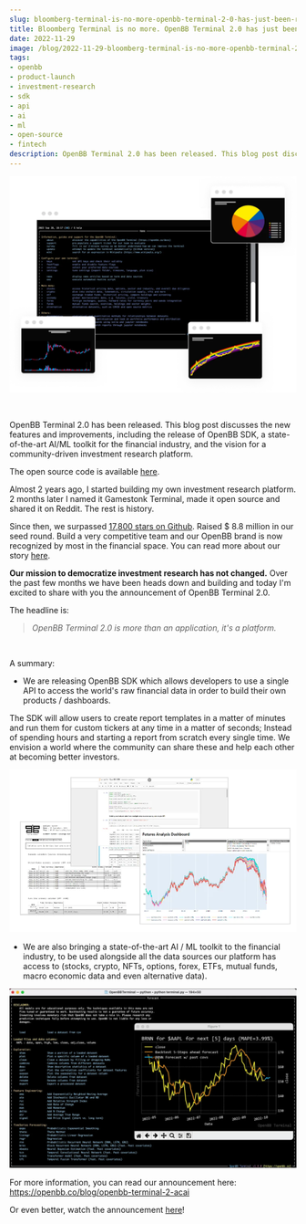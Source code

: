 ```yaml
---
slug: bloomberg-terminal-is-no-more-openbb-terminal-2-0-has-just-been-released
title: Bloomberg Terminal is no more. OpenBB Terminal 2.0 has just been released.
date: 2022-11-29
image: /blog/2022-11-29-bloomberg-terminal-is-no-more-openbb-terminal-2-0-has-just-been-released.png
tags:
- openbb
- product-launch
- investment-research
- sdk
- api
- ai
- ml
- open-source
- fintech
description: OpenBB Terminal 2.0 has been released. This blog post discusses the new features and improvements, including the release of OpenBB SDK, a state-of-the-art AI/ML toolkit for the financial industry, and the vision for a community-driven investment research platform.
---
```




<p align="center">
    <img width="600" src="/blog/2022-11-29-bloomberg-terminal-is-no-more-openbb-terminal-2-0-has-just-been-released.png"/>
</p>

<br />

OpenBB Terminal 2.0 has been released. This blog post discusses the new features and improvements, including the release of OpenBB SDK, a state-of-the-art AI/ML toolkit for the financial industry, and the vision for a community-driven investment research platform.

The open source code is available [here](https://github.com/DidierRLopes/GamestonkTerminal).

<!-- truncate -->

<div style={{borderTop: '1px solid #0088CC', margin: '1.5em 0'}} />

Almost 2 years ago, I started building my own investment research platform. 2 months later I named it Gamestonk Terminal, made it open source and shared it on Reddit. The rest is history.

Since then, we surpassed [17,800 stars on Github](https://github.com/OpenBB-finance/OpenBBTerminal). Raised $ 8.8 million in our seed round. Build a very competitive team and our OpenBB brand is now recognized by most in the financial space. You can read more about our story [here](https://openbb.co/blog/gme-didnt-take-me-to-the-moon-but-gamestonk-terminal-did).

**Our mission to democratize investment research has not changed.** Over the past few months we have been heads down and building and today I'm excited to share with you the announcement of OpenBB Terminal 2.0.

The headline is:

> _OpenBB Terminal 2.0 is more than an application, it's a platform._

<br />

A summary:
- We are releasing OpenBB SDK which allows developers to use a single API to access the world's raw financial data in order to build their own products / dashboards.

The SDK will allow users to create report templates in a matter of minutes and run them for custom tickers at any time in a matter of seconds; Instead of spending hours and starting a report from scratch every single time. We envision a world where the community can share these and help each other at becoming better investors.

![image](/blog/2022-11-29-bloomberg-terminal-is-no-more-openbb-terminal-2-0-has-just-been-released_1.png)

- We are also bringing a state-of-the-art AI / ML toolkit to the financial industry, to be used alongside all the data sources our platform has access to (stocks, crypto, NFTs, options, forex, ETFs, mutual funds, macro economic data and even alternative data).

![image](/blog/2022-11-29-bloomberg-terminal-is-no-more-openbb-terminal-2-0-has-just-been-released_2.png)

For more information, you can read our announcement here: https://openbb.co/blog/openbb-terminal-2-acai

Or even better, watch the announcement [here](https://openbb.co/blog/openbb-terminal-2-event)!
